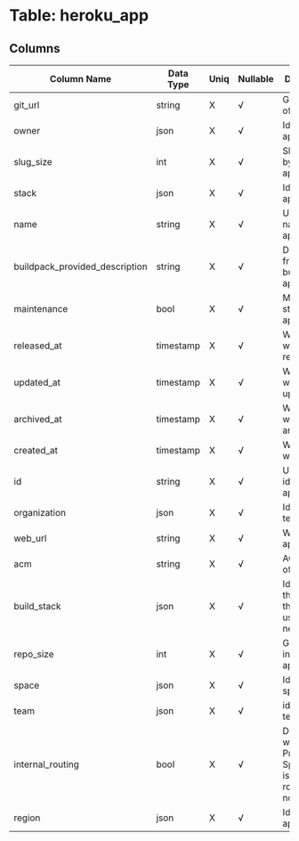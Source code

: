 # Table: heroku_app

## Columns 

|  Column Name   |  Data Type  | Uniq | Nullable | Description | 
|  ----  | ----  | ----  | ----  | ---- | 
| git_url | string | X | √ | Git repo URL of app. | 
| owner | json | X | √ | Identity of app owner. | 
| slug_size | int | X | √ | Slug size in bytes of app. | 
| stack | json | X | √ | Identity of app stack. | 
| name | string | X | √ | Unique name of app. | 
| buildpack_provided_description | string | X | √ | Description from buildpack of app. | 
| maintenance | bool | X | √ | Maintenance status of app. | 
| released_at | timestamp | X | √ | When app was released. | 
| updated_at | timestamp | X | √ | When app was updated. | 
| archived_at | timestamp | X | √ | When app was archived. | 
| created_at | timestamp | X | √ | When app was created. | 
| id | string | X | √ | Unique identifier of app. | 
| organization | json | X | √ | Identity of team. | 
| web_url | string | X | √ | Web URL of app. | 
| acm | string | X | √ | ACM status of this app. | 
| build_stack | json | X | √ | Identity of the stack that will be used for new builds. | 
| repo_size | int | X | √ | Git repo size in bytes of app. | 
| space | json | X | √ | Identity of space. | 
| team | json | X | √ | identity of team. | 
| internal_routing | bool | X | √ | Describes whether a Private Spaces app is externally routable or not. | 
| region | json | X | √ | Identity of app region. | 


